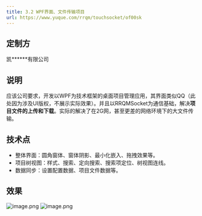```yaml
---
title: 3.2 WPF界面、文件传输项目
url: https://www.yuque.com/rrqm/touchsocket/of00sk
---
```


<a name="nuOp7"></a>

## 定制方

凯******有限公司 <a name="YApi6"></a>

## 说明

应该公司要求，开发以WPF为技术框架的桌面项目管理应用，其界面类似QQ（此处因为涉及UI版权，不展示实际效果）。并且以RRQMSocket为通信基础，解决**项目文件的上传和下载**。实际的解决了在2G网，甚至更差的网络环境下的大文件传输。

<a name="BEeC9"></a>

## 技术点

- 整体界面：圆角窗体、窗体阴影、最小化嵌入、拖拽效果等。
- 项目树视图：样式、搜索、定向搜索、搜索项定位、树视图连线。
- 数据同步：设置配置数据、项目文件数据等。 <a name="rkCX1"></a>

## 效果

![image.png](..\\..\assets\of00sk\1650159940861-c20da2c1-5706-4f31-a75b-61fe956f2f2f.png)
![image.png](..\\..\assets\of00sk\1650173856694-57d9d33e-dbe6-4a24-92fb-9b6644b2329c.png)
